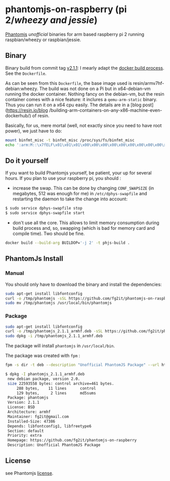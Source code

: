 # phantomjs-on-raspberry (pi 2/*wheezy and jessie*)
[Phantomjs](http://phantomjs.org/) *unofficial* binaries for arm based raspberry pi 2 running raspbian/wheezy or raspbian/jessie.

## Binary
Binary build from commit tag
[v2.1.1](https://github.com/ariya/phantomjs/tree/2.1.1): I mearly adapt the
[docker build process](https://github.com/ariya/phantomjs/blob/2.1.1/deploy/docker-build.sh).
See the `Dockerfile`.

As can be seen from this `Dockerfile`, the base image used is resin/armv7hf-
debian:wheezy. The build was not done on a Pi but in x64-debian-vm running the
docker container. Nothing fancy on the debian-vm, but the resin container comes
with a nice feature: it inclures a `qemu-arm-static` binary. Thus you can run
it on a x64 cpu easily. The details are in a [blog post](https://resin.io/blog
/building-arm-containers-on-any-x86-machine-even-dockerhub/) of resin.

Basically, for us, mere mortal (well, not exactly since you need to have root
power), we just have to do:
```bash
mount binfmt_misc -t binfmt_misc /proc/sys/fs/binfmt_misc  
echo ':arm:M::\x7fELF\x01\x01\x01\x00\x00\x00\x00\x00\x00\x00\x00\x00\x02\x00\x28\x00:\xff\xff\xff\xff\xff\xff\xff\x00\xff\xff\xff\xff\xff\xff\xff\xff\xfe\xff\xff\xff:/usr/bin/qemu-arm-static:' > /proc/sys/fs/binfmt_misc/register  
```

## Do it yourself
If you want to build Phantomjs yourself, be patient, your up for several hours.
If you plan to use your raspberry pi, you should :
- increase the swap. This can be done by changing `CONF_SWAPSIZE` (in megabytes,
512 was enough for me)
in `/etc/dphys-swapfile` and restarting the daemon to take the change into account:
```bash 
$ sudo service dphys-swapfile stop
$ sudo service dphys-swapfile start
```
- don't use all the core. This allows to limit memory consumption during build process and, so, swapping (which is bad for memory card and compile time). Two should be fine.
```bash
docker build --build-arg BUILDOP='-j 2' -t phjs-build .
```

## PhantomJs Install
### Manual
You should only have to download the binary and install the dependencies:
```bash
sudo apt-get install libfontconfig
curl -o /tmp/phantomjs -sSL https://github.com/fg2it/phantomjs-on-raspberry/releases/download/v2.1.1/phantomjs
sudo mv /tmp/phantomjs /usr/local/bin/phantomjs
```

### Package
```bash
sudo apt-get install libfontconfig
curl -o /tmp/phantomjs_2.1.1_armhf.deb -sSL https://github.com/fg2it/phantomjs-on-raspberry/releases/download/v2.1.1/phantomjs_2.1.1_armhf.deb
sudo dpkg -i /tmp/phantomjs_2.1.1_armhf.deb
```
The package will install `phantomjs` in `/usr/local/bin`.

The package was created with `fpm` :
```bash
fpm -s dir -t deb --description "Unofficial PhantomJS Package" --url https://github.com/fg2it/phantomjs-on-raspberry --license BSD -n phantomjs --vendor "" --maintainer fg2it@gmail.com --version 2.1.1 --depends libfontconfig1 --depends libfreetype6 usr/
```

```bash
$ dpkg -I phantomjs_2.1.1_armhf.deb
 new debian package, version 2.0.
 size 22593558 bytes: control archive=461 bytes.
     288 bytes,    11 lines      control
     129 bytes,     2 lines      md5sums
 Package: phantomjs
 Version: 2.1.1
 License: BSD
 Architecture: armhf
 Maintainer: fg2it@gmail.com
 Installed-Size: 47386
 Depends: libfontconfig1, libfreetype6
 Section: default
 Priority: extra
 Homepage: https://github.com/fg2it/phantomjs-on-raspberry
 Description: Unofficial PhantomJS Package
 ```

## License
see Phantomjs [license](https://github.com/ariya/phantomjs/blob/master/LICENSE.BSD).
